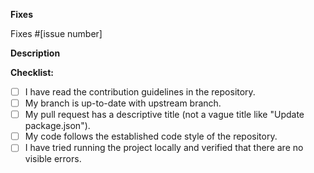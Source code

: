 **Fixes**

<!-- If PR only partly solves the issue, replace 'Fixes' with 'Fixes part of' -->

Fixes #[issue number]

**Description**

<!-- A clear and concise description of what the pull request does. -->

**Checklist:**

<!-- Replace  the [ ] with [x] to check the boxes -->

-   [ ] I have read the contribution guidelines in the repository.
-   [ ] My branch is up-to-date with upstream branch.
-   [ ] My pull request has a descriptive title (not a vague title like "Update package.json").
-   [ ] My code follows the established code style of the repository.
-   [ ] I have tried running the project locally and verified that there are no visible errors.
